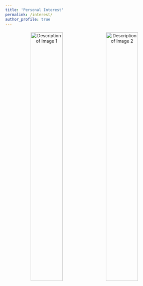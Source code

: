 ```yaml
---
title: 'Personal Interest'
permalink: /interest/
author_profile: true
---
```


<div style="text-align: center;">
  <img src="/path/to/image1.jpg" alt="Description of Image 1" style="width: 45%; margin: 5px;" />
  <img src="/path/to/image2.jpg" alt="Description of Image 2" style="width: 45%; margin: 5px;" />
</div>
